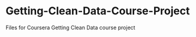 Getting-Clean-Data-Course-Project
=================================

Files for Coursera Getting Clean Data course project

